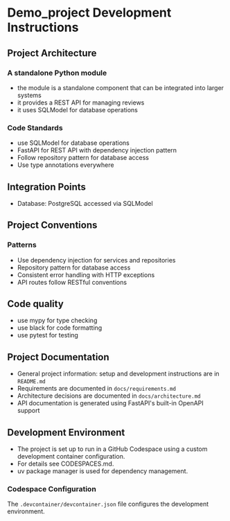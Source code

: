 # Demo_project Development Instructions

## Project Architecture

### A standalone Python module

- the module is a standalone component that can be integrated into larger systems
- it provides a REST API for managing reviews
- it uses SQLModel for database operations

### Code Standards

- use SQLModel for database operations
- FastAPI for REST API with dependency injection pattern
- Follow repository pattern for database access
- Use type annotations everywhere

## Integration Points

- Database: PostgreSQL accessed via SQLModel

## Project Conventions

### Patterns
- Use dependency injection for services and repositories
- Repository pattern for database access
- Consistent error handling with HTTP exceptions
- API routes follow RESTful conventions

## Code quality
- use mypy for type checking
- use black for code formatting
- use pytest for testing


## Project Documentation
- General project information: setup and development instructions are in `README.md`
- Requirements are documented in `docs/requirements.md`
- Architecture decisions are documented in `docs/architecture.md`
- API documentation is generated using FastAPI's built-in OpenAPI support

## Development Environment


- The project is set up to run in a GitHub Codespace using a custom development container configuration.
- For details see CODESPACES.md.
- uv package manager is used for dependency management.

### Codespace Configuration
The `.devcontainer/devcontainer.json` file configures the development environment.